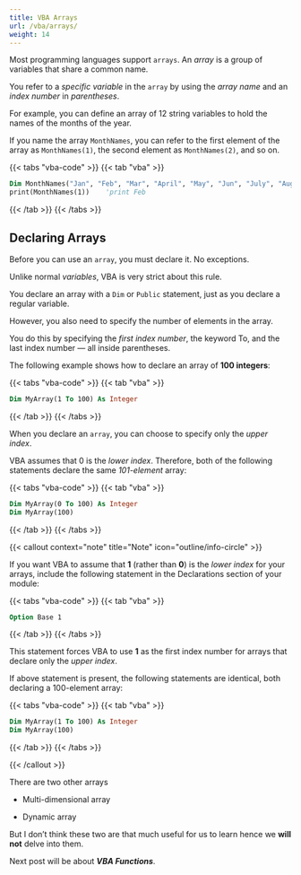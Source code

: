 ```yaml
---
title: VBA Arrays
url: /vba/arrays/
weight: 14
---
```


Most programming languages support `arrays`. An *array* is a group of variables that share a common name. 

You refer to a *specific variable* in the `array` by using the *array name* and an *index number* in *parentheses*. 

For example, you can define an array of 12 string variables to hold the names of the months of the year. 

If you name the array `MonthNames`, you can refer to the first element of the array as `MonthNames(1)`, the second element as `MonthNames(2)`, and so on. 

{{< tabs "vba-code" >}}
{{< tab "vba" >}}

```vb {lineNos=true lineNoStart=1}
Dim MonthNames("Jan", "Feb", "Mar", "April", "May", "Jun", "July", "Aug", "Sep", "Oct", "Nov", "Dec") As string
print(MonthNames(1))    'print Feb
```

{{< /tab >}}
{{< /tabs >}}

## Declaring Arrays

Before you can use an `array`, you must declare it. No exceptions. 

Unlike normal *variables*, VBA is very strict about this rule. 

You declare an array with a `Dim` or `Public` statement, just as you declare a regular variable. 

However, you also need to specify the number of elements in the array. 

You do this by specifying the *first index number*, the keyword To, and the last index number — all inside parentheses. 

The following example shows how to declare an array of **100 integers**: 

{{< tabs "vba-code" >}}
{{< tab "vba" >}}

```vb {lineNos=true lineNoStart=1}
Dim MyArray(1 To 100) As Integer
```

{{< /tab >}}
{{< /tabs >}}

When you declare an `array`, you can choose to specify only the *upper index*. 

VBA assumes that 0 is the *lower index*. Therefore, both of the following statements declare the same *101-element* array: 

{{< tabs "vba-code" >}}
{{< tab "vba" >}}

```vb {lineNos=true lineNoStart=1}
Dim MyArray(0 To 100) As Integer
Dim MyArray(100)
```

{{< /tab >}}
{{< /tabs >}}

{{< callout context="note" title="Note" icon="outline/info-circle" >}}

If you want VBA to assume that **1** (rather than **0**) is the *lower index* for your arrays, include the following statement in the Declarations section of your module: 

{{< tabs "vba-code" >}}
{{< tab "vba" >}}

```vb {lineNos=true lineNoStart=1}
Option Base 1
```

{{< /tab >}}
{{< /tabs >}}

This statement forces VBA to use **1** as the first index number for arrays that declare only the *upper index*. 

If above statement is present, the following statements are identical, both declaring a 100-element array: 

{{< tabs "vba-code" >}}
{{< tab "vba" >}}

```vb {lineNos=true lineNoStart=1}
Dim MyArray(1 To 100) As Integer
Dim MyArray(100)
```

{{< /tab >}}
{{< /tabs >}}

{{< /callout >}}

There are two other arrays

* Multi-dimensional array

* Dynamic array

But I don’t think these two are that much useful for us to learn hence we **will not** delve into them.

Next post will be about ***VBA Functions***.
